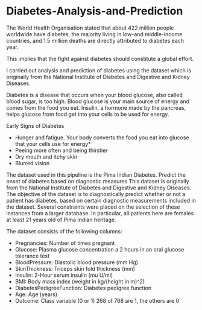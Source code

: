 # Diabetes-Analysis-and-Prediction

The World Health Organisation stated that about 422 million people worldwide have diabetes, the majority living in low-and middle-income countries, and 1.5 million deaths are directly attributed to diabetes each year.

This implies that the fight against diabetes should constitute a global effort.

I carried out analysis and prediction of diabetes using the dataset which is originally from the National Institute of Diabetes and Digestive and Kidney Diseases.

Diabetes is a disease that occurs when your blood glucose, also called blood sugar, is too high. Blood glucose is your main source of energy and comes from the food you eat. Insulin, a hormone made by the pancreas, helps glucose from food get into your cells to be used for energy.

Early Signs of Diabetes

* Hunger and fatigue. Your body converts the food you eat into glucose that your cells use for energy*
* Peeing more often and being thirstier
* Dry mouth and itchy skin
* Blurred vision

The dataset used in this pipeline is the Pima Indian Diabetes.
Predict the onset of diabetes based on diagnostic measures
This dataset is originally from the National Institute of Diabetes and Digestive and Kidney Diseases. The objective of the dataset is to diagnostically predict whether or not a patient has diabetes, based on certain diagnostic measurements included in the dataset. Several constraints were placed on the selection of these instances from a larger database. In particular, all patients here are females at least 21 years old of Pima Indian heritage.

The dataset consists of the following columns:

* Pregnancies: Number of times pregnant
* Glucose: Plasma glucose concentration a 2 hours in an oral glucose tolerance test
* BloodPressure: Diastolic blood pressure (mm Hg)
* SkinThickness: Triceps skin fold thickness (mm)
* Insulin: 2-Hour serum insulin (mu U/ml)
* BMI: Body mass index (weight in kg/(height in m)^2)
* DiabetesPedigreeFunction: Diabetes pedigree function
* Age: Age (years)
* Outcome: Class variable (0 or 1) 268 of 768 are 1, the others are 0
